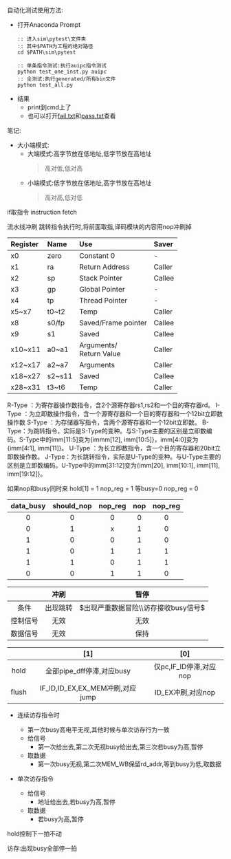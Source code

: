 自动化测试使用方法:
- 打开Anaconda Prompt
  ```
  :: 进入sim\pytest\文件夹
  :: 其中$PATH为工程的绝对路径
  cd $PATH\sim\pytest

  :: 单条指令测试:执行auipc指令测试
  python test_one_inst.py auipc
  :: 全测试:执行generated/所有bin文件
  python test_all.py
  ```
- 结果
  - print到cmd上了
  - 也可以打开[fail.txt](sim/output/fail.txt)和[pass.txt](sim/output/pass.txt)查看



笔记:
- 大小端模式:
  - 大端模式:高字节放在低地址,低字节放在高地址
    > 高对低,低对高
  - 小端模式:低字节放在低地址,高字节放在高地址
    > 高对高,低对低

if取指令
instruction fetch

 
流水线冲刷
跳转指令执行时,将前面取指,译码模块的内容用nop冲刷掉


| Register | Name   | Use                          | Saver  |
| :------- | :----- | :--------------------------- | :----- |
| x0       | zero   | Constant 0                   | -      |
| x1       | ra     | Return Address               | Caller |
| x2       | sp     | Stack Pointer                | Callee |
| x3       | gp     | Global Pointer               | -      |
| x4       | tp     | Thread Pointer               | -      |
| x5~x7    | t0~t2  | Temp                         | Caller |
| x8       | s0/fp  | Saved/Frame pointer          | Callee |
| x9       | s1     | Saved                        | Callee |
| x10~x11  | a0~a1  | Arguments/ <br> Return Value | Caller |
| x12~x17  | a2~a7  | Arguments                    | Caller |
| x18~x27  | s2~s11 | Saved                        | Callee |
| x28~x31  | t3~t6  | Temp                         | Caller |


R-Type ：为寄存器操作数指令，含2个源寄存器rs1,rs2和一个目的寄存器rd。
I-Type ：为立即数操作指令，含一个源寄存器和一个目的寄存器和一个12bit立即数操作数
S-Type ：为存储器写指令，含两个源寄存器和一个12bit立即数。
B-Type：为跳转指令，实际是S-Type的变种。与S-Type主要的区别是立即数编码。S-Type中的imm[11:5]变为{immm[12], imm[10:5]}，imm[4:0]变为{imm[4:1], imm[11]}。
U-Type ：为长立即数指令，含一个目的寄存器和20bit立即数操作数。
J-Type：为长跳转指令，实际是U-Type的变种。与U-Type主要的区别是立即数编码。U-Type中的imm[31:12]变为{imm[20], imm[10:1], imm[11], imm[19:12]}。




如果nop和busy同时来
hold[1] = 1
nop_reg = 1
等busy=0
nop_reg = 0


| data_busy | should_nop | nop_reg |  nop  | nop_reg |
| :-------: | :--------: | :-----: | :---: | :-----: |
|     0     |     0      |    0    |   0   |    0    |
|     0     |     1      |    x    |   1   |    0    |
|     1     |     0      |    0    |   1   |    0    |
|     1     |     0      |    1    |   1   |    1    |
|     1     |     1      |    0    |   1   |    1    |
|     0     |     0      |    1    |   1   |    0    |




|          |   冲刷   |                 暂停                 |
| :------: | :------: | :----------------------------------: |
|   条件   | 出现跳转 | $出现严重数据冒险\\访存接收busy信号$ |
| 控制信号 |   无效   |                 无效                 |
| 数据信号 |   无效   |                 保持                 |


|       |               [1]               |          [0]           |
| :---: | :-----------------------------: | :--------------------: |
| hold  |    全部pipe_dff停滞,对应busy    | 仅pc,IF_ID停滞,对应nop |
| flush | IF_ID,ID_EX,EX_MEM冲刷,对应jump |   ID_EX冲刷,对应nop    |






- 连续访存指令时
  - 第一次busy高电平无视,其他时候与单次访存行为一致
  - 给信号
    - 第一次给出去,第二次无视busy给出去,第三次若busy为高,暂停
  - 取数据
    - 第一次busy无视,第二次MEM_WB保留rd_addr,等到busy为低,取数据


- 单次访存指令
  - 给信号
    - 地址给出去,若busy为高,暂停
  - 取数据
    - 若busy为高,暂停

hold控制下一拍不动


访存:出现busy全部停一拍
